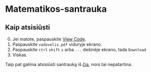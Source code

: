 # Matematikos-santrauka

## Kaip atsisiūsti

0. Jei matote, paspauskite [View Code](https://github.com/Up05/Matematikos-santrauka/blob/fc5ebce667ec4a184b674d60104b40307e1809ef/vadovelis.pdf). 
1. Paspauskite `vadovelis.pdf` viduryje ekrano.
2. Paspauskite `ctrl` `shift` `s` arba `...` dešinėje ekrano, tada `Download`
3. Viskas.

Taip pat galima atsisiūsti santrauką iš [čia](https://drive.google.com/file/d/1EroKbS_8AE3Rtgtmtxa22SncdRfuQloo/view?usp=sharing), nors tai nepatartina. 

